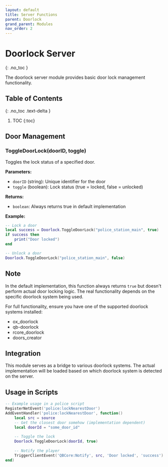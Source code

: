 ```yaml
---
layout: default
title: Server Functions
parent: Doorlock
grand_parent: Modules
nav_order: 2
---
```


# Doorlock Server
{: .no_toc }

The doorlock server module provides basic door lock management functionality.

## Table of Contents
{: .no_toc .text-delta }

1. TOC
{:toc}

## Door Management

### ToggleDoorLock(doorID, toggle)

Toggles the lock status of a specified door.

**Parameters:**
- `doorID` (string): Unique identifier for the door
- `toggle` (boolean): Lock status (true = locked, false = unlocked)

**Returns:**
- `boolean`: Always returns true in default implementation

**Example:**
```lua
-- Lock a door
local success = Doorlock.ToggleDoorLock("police_station_main", true)
if success then
    print("Door locked")
end

-- Unlock a door
Doorlock.ToggleDoorLock("police_station_main", false)
```

## Note

In the default implementation, this function always returns `true` but doesn't perform actual door locking logic. The real functionality depends on the specific doorlock system being used.

For full functionality, ensure you have one of the supported doorlock systems installed:
- ox_doorlock
- qb-doorlock
- rcore_doorlock  
- doors_creator

## Integration

This module serves as a bridge to various doorlock systems. The actual implementation will be loaded based on which doorlock system is detected on the server.

## Usage in Scripts

```lua
-- Example usage in a police script
RegisterNetEvent('police:lockNearestDoor')
AddEventHandler('police:lockNearestDoor', function()
    local src = source
    -- Get the closest door somehow (implementation dependent)
    local doorId = "some_door_id"
    
    -- Toggle the lock
    Doorlock.ToggleDoorLock(doorId, true)
    
    -- Notify the player
    TriggerClientEvent('QBCore:Notify', src, 'Door locked', 'success')
end)
```
